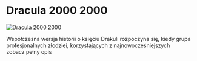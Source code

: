Dracula 2000 2000 
=============
[![Dracula 2000 2000 ](http://vidos.pl/images/player.gif)](http://vidos.pl/dracula-2000-2000)

 Współczesna wersja historii o księciu Drakuli rozpoczyna się, kiedy grupa profesjonalnych złodziei, korzystających z najnowocześniejszych zobacz pełny opis
